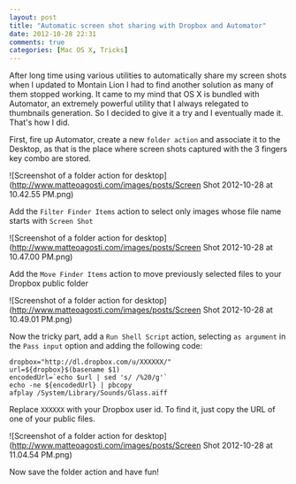 ```yaml
---
layout: post
title: "Automatic screen shot sharing with Dropbox and Automator"
date: 2012-10-28 22:31
comments: true
categories: [Mac OS X, Tricks]
---
```


After long time using various utilities to automatically share my screen shots when I updated to Montain Lion I had to find another solution as many of them stopped working. It came to my mind that OS X is bundled with Automator, an extremely powerful utility that I always relegated to thumbnails generation. So I decided to give it a try and I eventually made it. That's how I did.

<!-- more-->

First, fire up Automator, create a new `folder action` and associate it to the Desktop, as that is the place where screen shots captured with the 3 fingers key combo are stored.

![Screenshot of a folder action for desktop](http://www.matteoagosti.com/images/posts/Screen Shot 2012-10-28 at 10.42.55 PM.png)

Add the `Filter Finder Items` action to select only images whose file name starts with `Screen Shot`

![Screenshot of a folder action for desktop](http://www.matteoagosti.com/images/posts/Screen Shot 2012-10-28 at 10.47.00 PM.png)

Add the `Move Finder Items` action to move previously selected files to your Dropbox public folder

![Screenshot of a folder action for desktop](http://www.matteoagosti.com/images/posts/Screen Shot 2012-10-28 at 10.49.01 PM.png)

Now the tricky part, add a `Run Shell Script` action, selecting `as argument` in the `Pass input` option and adding the following code:

```
dropbox="http://dl.dropbox.com/u/XXXXXX/"
url=${dropbox}$(basename $1)
encodedUrl=`echo $url | sed 's/ /%20/g'`
echo -ne ${encodedUrl} | pbcopy
afplay /System/Library/Sounds/Glass.aiff 
```

Replace `XXXXXX` with your Dropbox user id. To find it, just copy the URL of one of your public files.

![Screenshot of a folder action for desktop](http://www.matteoagosti.com/images/posts/Screen Shot 2012-10-28 at 11.04.54 PM.png)

Now save the folder action and have fun!